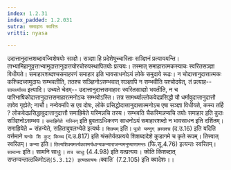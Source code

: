 ```yaml
---
index: 1.2.31
index_padded: 1.2.031
sutra: समाहारः स्वरितः
vritti: nyasa

---
```

उदात्तानुदात्तशब्दावज्विशेषयोः सञ्ज्ञे। सञ्ज्ञा हि प्रदेशेषूच्चारिताः
सञ्ज्ञिनं प्रत्याययन्ति। ताभ्यामिहानुवृत्ताभ्यामुदात्तानुदात्तयोरचोरुपस्थापितयोः प्रत्ययः। तस्मात् समाहारात्मकस्याचः स्वरितसञ्ज्ञा विधीयते। समाहारशब्दश्चसमाहरणं समाहार इति भावसाधनोऽयं लोके समुदाये रूढः। न चोदात्तानुदात्तात्मकः कश्चिदच्समुदायः सम्भवतीति, ततश्च सञ्ज्ञिनोऽसम्भवात् सञ्ज्ञापि न सम्भवीति यश्चोदयेत्, तं प्रत्याह-- `सामर्थ्याच्च` इत्यादि। उच्यते चेदम्-- उदात्तानुदात्तसमाहारः स्वरितसञ्ज्ञो भवतीति, न च पारिभाषिकोदात्तानुदात्तसमाहारत्मनोऽचः सम्भवोऽस्ति। तत्र सामर्थ्याल्लोकवेदप्रसिद्धौ यौ धर्मावुदात्तानुदात्तौ तावेव गृह्येते; नाचौ। नन्वेवमपि स एव दोषः, लोके प्रसिद्धोदात्तानुदात्तात्मनोऽच एषा सञ्ज्ञा विधीयते, कस्य तर्हि ? लोकवेदप्रसिद्धावुदात्तानुदात्तौ समाह्रियेते यस्मिन्नचि तस्य। सम्भवति चैकस्मिन्नप्यचि
तयोः समाहार इति कुतः सञ्ज्ञिनोऽसम्भवः। `समाह्रियेते यस्मिन्` इति ब्रुवताऽधिकरण
साधनोऽयं समाहारशब्दो न भावसाधन इति दर्शितम्। समाह्रियेते = संहन्येते, सहितावुपलभ्येते इत्यर्थः। `शिक्यम्` इति। `पूञो यण्णुग् ह्रस्वश्च` (द.उ.16) इति यदिति
वर्त्तमाने `श्रन्सेः शि कुट् किच्च` (द.उ.817) इति श्रंसतेर्यत्प्रत्यये शिशब्दादेशे कुडागमे च कृते रूपम्। तित्त्वात् स्वरितम्। `कन्या` इति। `तिल्यशिक्यमर्त्यकाश्मर्यधान्यकन्याराजन्यमनुष्याणामन्तः` (फि.सू.4.76) इत्यन्तः स्वरितम्। `सामान्यः` इति। सामनि साधुः। `तत्र साधुः` (4.4.98) इति यत्प्रत्ययः। क्वेति किंशब्दात् सप्तम्यन्तात्ठकिमोऽत्` (5.3.12) इत्यत्प्रत्ययः। `क्वाति` (7.2.105) इति क्वादेशः।।